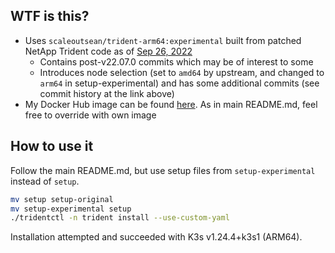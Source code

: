 ## WTF is this?

- Uses `scaleoutsean/trident-arm64:experimental` built from patched NetApp Trident code as of [Sep 26, 2022](https://github.com/NetApp/trident/tree/2451037d57cad6a5146fc75b615505daa1c1b57b)
  - Contains post-v22.07.0 commits which may be of interest to some
  - Introduces node selection (set to `amd64` by upstream, and changed to `arm64` in setup-experimental) and has some additional commits (see commit history at the link above)
- My Docker Hub image can be found [here](https://hub.docker.com/layers/scaleoutsean/trident-arm64/experimental/images/sha256-1c8b00f288a04d3bbb34f9b3375056fde3378416e11f7d3fbe11c380ff9dda5e?context=explore). As in main README.md, feel free to override with own image

## How to use it

Follow the main README.md, but use setup files from `setup-experimental` instead of `setup`.

```sh
mv setup setup-original
mv setup-experimental setup
./tridentctl -n trident install --use-custom-yaml 
```

Installation attempted and succeeded with K3s v1.24.4+k3s1 (ARM64).

